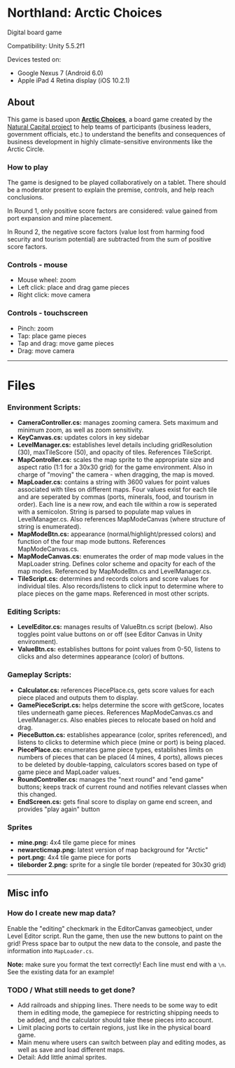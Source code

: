 # Northland: Arctic Choices
Digital board game

Compatibility: Unity 5.5.2f1

Devices tested on:
- Google Nexus 7 (Android 6.0)
- Apple iPad 4 Retina display (iOS 10.2.1)

## About

This game is based upon **[Arctic Choices](http://wwf.panda.org/what_we_do/where_we_work/arctic/what_we_do/arctic_choices.cfm)**, a board game created by the [Natural Capital project](http://www.naturalcapitalproject.org) to help teams of participants (business leaders, government officials, etc.) to understand the benefits and consequences of business development in highly climate-sensitive environments like the Arctic Circle.

### How to play

The game is designed to be played collaboratively on a tablet. There should be a moderator present to explain the premise, controls, and help reach conclusions.

In Round 1, only positive score factors are considered: value gained from port expansion and mine placement.

In Round 2, the negative score factors (value lost from harming food security and tourism potential) are subtracted from the sum of positive score factors.

### Controls - mouse

- Mouse wheel: zoom
- Left click: place and drag game pieces
- Right click: move camera

### Controls - touchscreen

- Pinch: zoom
- Tap: place game pieces
- Tap and drag: move game pieces
- Drag: move camera

---

# Files

### Environment Scripts:

- **CameraController.cs:** manages zooming camera. Sets maximum and minimum zoom, as well as zoom sensitivity.
- **KeyCanvas.cs:** updates colors in key sidebar
- **LevelManager.cs:** establishes level details including gridResolution (30), maxTileScore (50), and opacity of tiles. References TileScript.
- **MapController.cs:** scales the map sprite to the appropriate size and aspect ratio (1:1 for a 30x30 grid) for the game environment. Also in charge of "moving" the camera - when dragging, the map is moved.
- **MapLoader.cs:** contains a string with 3600 values for point values associated with tiles on different maps. Four values exist for each tile and are seperated by commas (ports, minerals, food, and tourism in order). Each line is a new row, and each tile within a row is seperated with a semicolon. String is parsed to populate map values in LevelManager.cs. Also references MapModeCanvas (where structure of string is enumerated).
- **MapModeBtn.cs:** appearance (normal/highlight/pressed colors) and function of the four map mode buttons. References MapModeCanvas.cs.
- **MapModeCanvas.cs:** enumerates the order of map mode values in the MapLoader string. Defines color scheme and opacity for each of the map modes. Referenced by MapModeBtn.cs and LevelManager.cs.
- **TileScript.cs:** determines and records colors and score values for individual tiles. Also records/listens to click input to determine where to place pieces on the game maps. Referenced in most other scripts.

### Editing Scripts:

- **LevelEditor.cs:** manages results of ValueBtn.cs script (below). Also toggles point value buttons on or off (see Editor Canvas in Unity environment).
- **ValueBtn.cs:** establishes buttons for point values from 0-50, listens to clicks and also determines appearance (color) of buttons.

### Gameplay Scripts:

- **Calculator.cs:** references PiecePlace.cs, gets score values for each piece placed and outputs them to display.
- **GamePieceScript.cs:** helps determine the score with getScore, locates tiles underneath game pieces. References MapModeCanvas.cs and LevelManager.cs. Also enables pieces to relocate based on hold and drag.
- **PieceButton.cs:** establishes appearance (color, sprites referenced), and listens to clicks to determine which piece (mine or port) is being placed.
- **PiecePlace.cs:** enumerates game piece types, establishes limits on numbers of pieces that can be placed (4 mines, 4 ports), allows pieces to be deleted by double-tapping, calculators scores based on type of game piece and MapLoader values.
- **RoundController.cs:** manages the "next round" and "end game" buttons; keeps track of current round and notifies relevant classes when this changed.
- **EndScreen.cs:** gets final score to display on game end screen, and provides "play again" button

### Sprites

- **mine.png:** 4x4 tile game piece for mines
- **newarcticmap.png:** latest version of map background for "Arctic"
- **port.png:** 4x4 tile game piece for ports
- **tileborder 2.png:** sprite for a single tile border (repeated for 30x30 grid)

---

## Misc info

### How do I create new map data?

Enable the "editing" checkmark in the EditorCanvas gameobject, under Level Editor script. Run the game, then use the new buttons to paint on the grid! Press space bar to output the new data to the console, and paste the information into `MapLoader.cs`.

**Note:** make sure you format the text correctly! Each line must end with a `\n`. See the existing data for an example!

### TODO / What still needs to get done?

- Add railroads and shipping lines. There needs to be some way to edit them in editing mode, the gamepiece for restricting shipping needs to be added, and the calculator should take these pieces into account.
- Limit placing ports to certain regions, just like in the physical board game.
- Main menu where users can switch between play and editing modes, as well as save and load different maps.
- Detail: Add little animal sprites.
